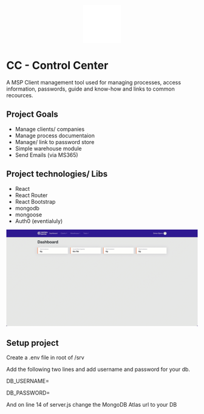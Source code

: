 <div align="center">
  <img src="./public/radar.svg" width="100" alt="CC logo" />
</div>

# CC - Control Center
A MSP Client management tool used for managing processes, access information, passwords, guide and know-how and links to common recources.

## Project Goals
* Manage clients/ companies
* Manage process documentaion
* Manage/ link to password store
* Simple warehouse module
* Send Emails (via MS365)

## Project technologies/ Libs
* React
* React Router
* React Bootstrap
* mongodb
* mongoose
* Auth0 (eventialuly)

<img src="./.githubcontent/show.gif" width="750" alt="CC preview" />

## Setup project
Create a .env file in root of /srv

Add the following two lines and add username and password for your db.

DB_USERNAME=

DB_PASSWORD=

And on line 14 of server.js change the MongoDB Atlas url to your DB
